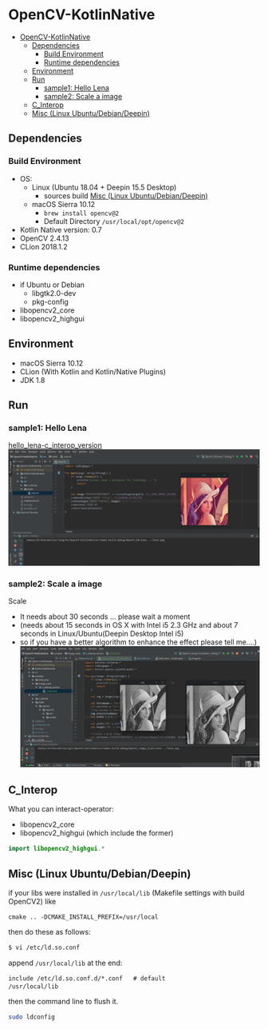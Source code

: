 # OpenCV-KotlinNative

<!-- TOC -->

- [OpenCV-KotlinNative](#opencv-kotlinnative)
	- [Dependencies](#dependencies)
		- [Build Environment](#build-environment)
		- [Runtime dependencies](#runtime-dependencies)
	- [Environment](#environment)
	- [Run](#run)
		- [sample1: Hello Lena](#sample1-hello-lena)
		- [sample2: Scale a image](#sample2-scale-a-image)
	- [C_Interop](#c_interop)
	- [Misc (Linux Ubuntu/Debian/Deepin)](#misc-linux-ubuntudebiandeepin)

<!-- /TOC -->

## Dependencies

### Build Environment 
- OS: 
    - Linux (Ubuntu 18.04 + Deepin 15.5 Desktop)
        - sources build [Misc (Linux Ubuntu/Debian/Deepin)](#misc-linux-ubuntudebiandeepin)
    - macOS Sierra 10.12 
        - `brew install opencv@2`
        - Default Directory `/usr/local/opt/opencv@2`
- Kotlin Native version: 0.7
- OpenCV 2.4.13
- CLion 2018.1.2

### Runtime dependencies
- if Ubuntu or Debian
    - libgtk2.0-dev
    - pkg-config
- libopencv2_core
- libopencv2_highgui

## Environment
- macOS Sierra 10.12
- CLion (With Kotlin and Kotlin/Native Plugins)
- JDK 1.8

## Run
### sample1: Hello Lena
[hello_lena-c_interop_version](https://github.com/zxj5470/OpenCV-KotlinNative/blob/master/samples/hello_lena/c_interop_version/CInterop.kt)
![finally you can see lena.jpg](./pic/pic0.png)

### sample2: Scale a image
Scale 
- It needs about 30 seconds ... please wait a moment 
- (needs about 15 seconds in OS X with Intel i5 2.3 GHz and about 7 seconds in Linux/Ubuntu(Deepin Desktop Intel i5)
- so if you have a better algorithm to enhance the effect please tell me....)
![scale](./pic/pic1.png)

## C_Interop
What you can interact-operator:
- libopencv2_core
- libopencv2_highgui (which include the former)

```kotlin
import libopencv2_highgui.*
```

## Misc (Linux Ubuntu/Debian/Deepin)

if your libs were installed in `/usr/local/lib` (Makefile settings with build OpenCV2)
like
```
cmake .. -DCMAKE_INSTALL_PREFIX=/usr/local
```
then do these as follows:
```bash
$ vi /etc/ld.so.conf
```
append `/usr/local/lib` at the end:
```
include /etc/ld.so.conf.d/*.conf   # default
/usr/local/lib
```
then the command line to flush it.
```bash
sudo ldconfig
```
